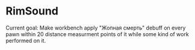 # RimSound
Current goal: Make workbench apply "Жопная смерть" debuff on every pawn within 20 distance measurment points of it while some kind of work performed on it.
